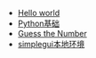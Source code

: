   * [Hello world](helloworld.md)
  * [Python基础](python_basic.md)
  * [Guess the Number](guess_number.md)
  * [simplegui本地环境](local_simplegui.md)
